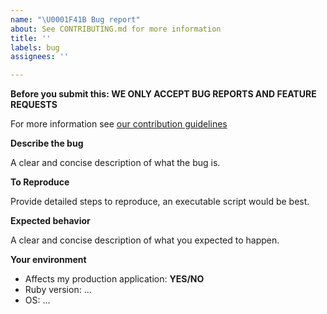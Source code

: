 ```yaml
---
name: "\U0001F41B Bug report"
about: See CONTRIBUTING.md for more information
title: ''
labels: bug
assignees: ''

---
```


**Before you submit this: WE ONLY ACCEPT BUG REPORTS AND FEATURE REQUESTS**

For more information see [our contribution guidelines](https://github.com/dry-rb/dry-cli/blob/master/CONTRIBUTING.md)

**Describe the bug**

A clear and concise description of what the bug is.

**To Reproduce**

Provide detailed steps to reproduce, an executable script would be best.

**Expected behavior**

A clear and concise description of what you expected to happen.

**Your environment**

- Affects my production application: **YES/NO**
- Ruby version: ...
- OS: ...
